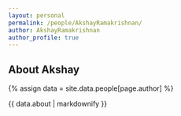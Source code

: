 ```yaml
---
layout: personal
permalink: /people/AkshayRamakrishnan/
author: AkshayRamakrishnan
author_profile: true
---
```

## About Akshay
{% assign data = site.data.people[page.author] %}
<div style="text-align: justify">{{ data.about | markdownify }}</div>
